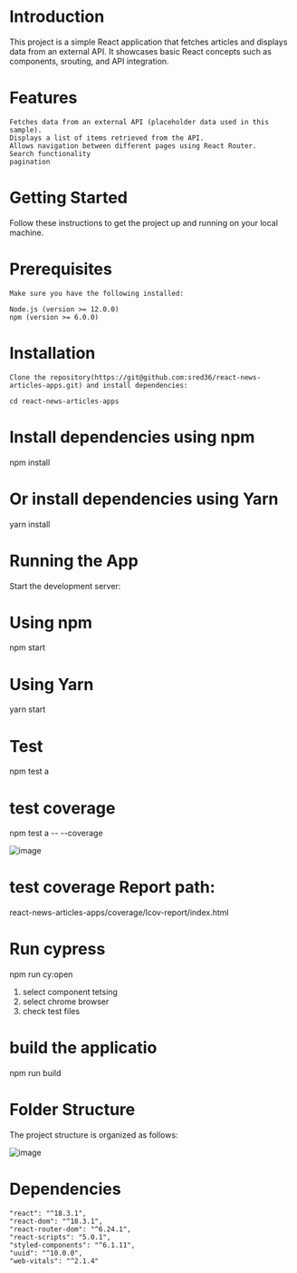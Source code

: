# Introduction

This project is a simple React application that fetches articles and displays data from an external API. It showcases basic React concepts such as components, srouting, and API integration.

# Features

    Fetches data from an external API (placeholder data used in this sample).
    Displays a list of items retrieved from the API.
    Allows navigation between different pages using React Router.
    Search functionality
    pagination

# Getting Started

Follow these instructions to get the project up and running on your local machine.

# Prerequisites

    Make sure you have the following installed:

    Node.js (version >= 12.0.0)
    npm (version >= 6.0.0)

# Installation

    Clone the repository(https://git@github.com:sred36/react-news-articles-apps.git) and install dependencies:

    cd react-news-articles-apps

# Install dependencies using npm

npm install

# Or install dependencies using Yarn

yarn install

# Running the App

Start the development server:

# Using npm

npm start

# Using Yarn

yarn start

# Test

npm test a

# test coverage

npm test a -- --coverage

![image](https://github.com/sred36/react-news-articles-apps/assets/35680138/737b0292-2658-453a-a549-5628198ec4c7)

# test coverage Report path:

react-news-articles-apps/coverage/lcov-report/index.html

# Run cypress

npm run cy:open

1.  select component tetsing
2.  select chrome browser
3.  check test files

# build the applicatio

npm run build

# Folder Structure

The project structure is organized as follows:

![image](https://github.com/sred36/react-news-articles-apps/assets/35680138/7d59e27d-ff25-4bf1-bf81-e724a731f085)

# Dependencies

    "react": "^18.3.1",
    "react-dom": "^18.3.1",
    "react-router-dom": "^6.24.1",
    "react-scripts": "5.0.1",
    "styled-components": "^6.1.11",
    "uuid": "^10.0.0",
    "web-vitals": "^2.1.4"
